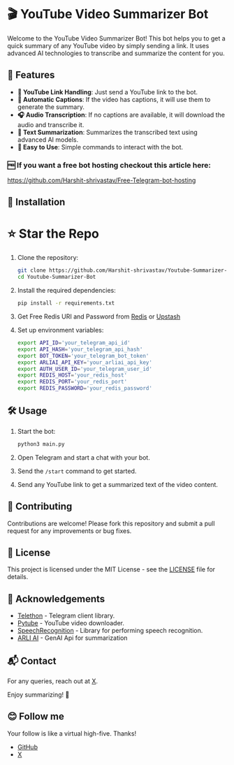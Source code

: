 # 🎬 YouTube Video Summarizer Bot

Welcome to the YouTube Video Summarizer Bot! This bot helps you to get a quick summary of any YouTube video by simply sending a link. It uses advanced AI technologies to transcribe and summarize the content for you.

## 🚀 Features

- **🎥 YouTube Link Handling**: Just send a YouTube link to the bot.
- **📜 Automatic Captions**: If the video has captions, it will use them to generate the summary.
- **🎧 Audio Transcription**: If no captions are available, it will download the audio and transcribe it.
- **📝 Text Summarization**: Summarizes the transcribed text using advanced AI models.
- **🤖 Easy to Use**: Simple commands to interact with the bot.
### 🆓 If you want a free bot hosting checkout this article here:
https://github.com/Harshit-shrivastav/Free-Telegram-bot-hosting
## 🔧 Installation
# ⭐ Star the Repo
  
1. Clone the repository:

    ```bash
    git clone https://github.com/Harshit-shrivastav/Youtube-Summarizer-Bot.git
    cd Youtube-Summarizer-Bot
    ```

2. Install the required dependencies:

    ```bash
    pip install -r requirements.txt
    ```
3. Get Free Redis URI and Password from [Redis](https://redis.io/try-free/) or [Upstash](https://upstash.com/)
4. Set up environment variables:

    ```bash
    export API_ID='your_telegram_api_id'
    export API_HASH='your_telegram_api_hash'
    export BOT_TOKEN='your_telegram_bot_token'
    export ARLIAI_API_KEY='your_arliai_api_key'
    export AUTH_USER_ID='your_telegram_user_id'
    export REDIS_HOST='your_redis_host'
    export REDIS_PORT='your_redis_port'
    export REDIS_PASSWORD='your_redis_password'
    ```

## 🛠️ Usage

1. Start the bot:

    ```bash
    python3 main.py
    ```

2. Open Telegram and start a chat with your bot.
3. Send the `/start` command to get started.
4. Send any YouTube link to get a summarized text of the video content.

## 🤝 Contributing

Contributions are welcome! Please fork this repository and submit a pull request for any improvements or bug fixes.

## 📄 License

This project is licensed under the MIT License - see the [LICENSE](LICENSE) file for details.

## 🎉 Acknowledgements

- [Telethon](https://github.com/LonamiWebs/Telethon) - Telegram client library.
- [Pytube](https://github.com/pytube/pytube) - YouTube video downloader.
- [SpeechRecognition](https://github.com/Uberi/speech_recognition) - Library for performing speech recognition.
- [ARLI AI](https://www.arliai.com/) - GenAI Api for summarization 

## 📬 Contact

For any queries, reach out at [X](https://x.com/asynkronus).

Enjoy summarizing! 🚀
## 😊 Follow me
Your follow is like a virtual high-five. Thanks!
- [GitHub](https://github.com/Harshit-shrivastav)
- [X](https://x.com/asynkronus)
